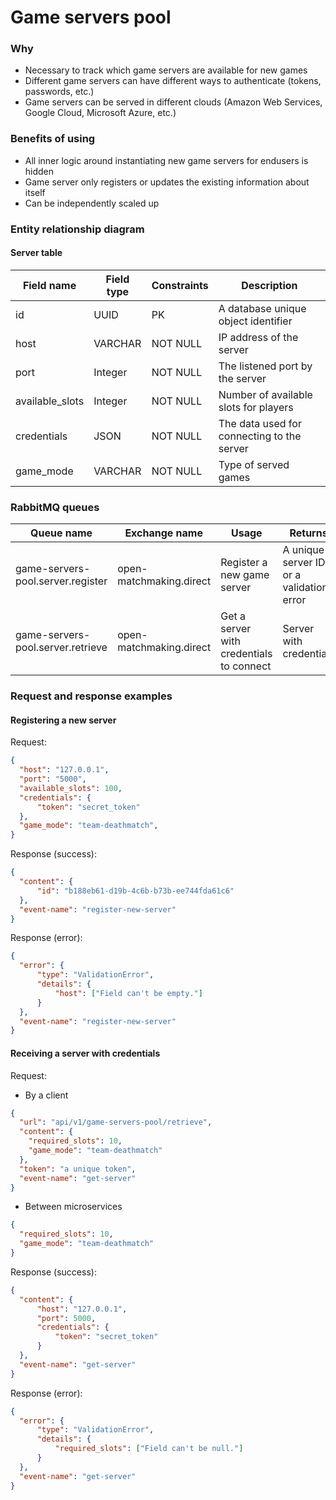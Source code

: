 # Game servers pool

### Why 
- Necessary to track which game servers are available for new games
- Different game servers can have different ways to authenticate (tokens, passwords, etc.)
- Game servers can be served in different clouds (Amazon Web Services, Google Cloud, Microsoft Azure, etc.)

### Benefits of using
- All inner logic around instantiating new game servers for endusers is hidden
- Game server only registers or updates the existing information about itself
- Can be independently scaled up 

### Entity relationship diagram
#### Server table
| Field name      | Field type | Constraints | Description                                |
|-----------------|------------|-------------|--------------------------------------------|
| id              | UUID       | PK          | A database unique object identifier        |
| host            | VARCHAR    | NOT NULL    | IP address of the server                   |
| port            | Integer    | NOT NULL    | The listened port by the server            |
| available_slots | Integer    | NOT NULL    | Number of available slots for players      |
| credentials     | JSON       | NOT NULL    | The data used for connecting to the server |
| game_mode       | VARCHAR    | NOT NULL    | Type of served games                       |

### RabbitMQ queues
| Queue name                        | Exchange name           | Usage                                    | Returns                                  |
|-----------------------------------|-------------------------|------------------------------------------|------------------------------------------|
| game-servers-pool.server.register | open-matchmaking.direct | Register a new game server               | A unique server ID or a validation error |
| game-servers-pool.server.retrieve | open-matchmaking.direct | Get a server with credentials to connect | Server with credentials                  |

### Request and response examples

#### Registering a new server
Request:
```json
{
  "host": "127.0.0.1",
  "port": "5000",
  "available_slots": 100,
  "credentials": {
      "token": "secret_token"
  },
  "game_mode": "team-deathmatch",
}
```

Response (success):
```json
{
  "content": {
      "id": "b188eb61-d19b-4c6b-b73b-ee744fda61c6"
  },
  "event-name": "register-new-server"
}
```

Response (error):
```json
{
  "error": {
      "type": "ValidationError",
      "details": {
          "host": ["Field can't be empty."]
      }
  },
  "event-name": "register-new-server"
}
```

#### Receiving a server with credentials 
Request:
- By a client
```json
{
  "url": "api/v1/game-servers-pool/retrieve",
  "content": {
    "required_slots": 10,
    "game_mode": "team-deathmatch"
  },
  "token": "a unique token",
  "event-name": "get-server"
}
```
- Between microservices
```json
{
  "required_slots": 10,
  "game_mode": "team-deathmatch"
}
```

Response (success):
```json
{
  "content": {
      "host": "127.0.0.1",
      "port": 5000,
      "credentials": {
          "token": "secret_token"
      }
  },
  "event-name": "get-server"
}
```

Response (error):
```json
{
  "error": {
      "type": "ValidationError",
      "details": {
          "required_slots": ["Field can't be null."]
      }
  },
  "event-name": "get-server"
}
```
